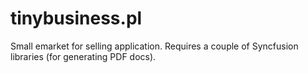# tinybusiness.pl
Small emarket for selling application.
Requires a couple of Syncfusion libraries (for generating PDF docs).
